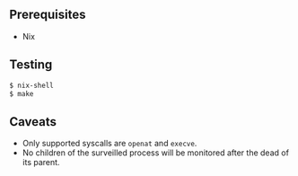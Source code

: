 Prerequisites
-------------

* Nix


Testing
-------

```bash
$ nix-shell
$ make
```

Caveats
-------

- Only supported syscalls are `openat` and `execve`.
- No children of the surveilled process will be monitored after the dead of its parent.

